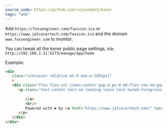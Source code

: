 ```yaml
---
source_code: https://github.com/rajnandan1/kener
tags: "web"
---
```



Add `https://fossengineer.com/favicon.ico` or `https://www.jalcocertech.com/favicon.ico` and the domain `www.fossengineer.com` to monitor.

You can tweak all the kener public page settings, via: `http://192.168.1.11:5173/manage/app/home`

Example:

```html
<div
   class="container relative mt-4 max-w-[655px]"
   >
   <div class="flex flex-col items-center gap-4 px-8 md:flex-row md:gap-2 md:px-0">
      <p class="text-center text-sm leading-loose text-muted-foreground ">
         
         </a>
         <br/>
         Powered with ❤️ by <a href="https://www.jalcocertech.com/" target="_blank"  class="font-medium underline underline-offset-4"> JAlcocerTech</a>.
      </p>
   </div>
</div>
```